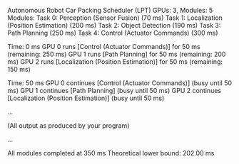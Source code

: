 Autonomous Robot Car Packing Scheduler (LPT)
GPUs: 3, Modules: 5
Modules:
  Task 0: Perception (Sensor Fusion) (70 ms)
  Task 1: Localization (Position Estimation) (200 ms)
  Task 2: Object Detection (190 ms)
  Task 3: Path Planning (250 ms)
  Task 4: Control (Actuator Commands) (300 ms)

Time: 0 ms
  GPU 0 runs [Control (Actuator Commands)] for 50 ms (remaining: 250 ms)
  GPU 1 runs [Path Planning] for 50 ms (remaining: 200 ms)
  GPU 2 runs [Localization (Position Estimation)] for 50 ms (remaining: 150 ms)

Time: 50 ms
  GPU 0 continues [Control (Actuator Commands)] (busy until 50 ms)
  GPU 1 continues [Path Planning] (busy until 50 ms)
  GPU 2 continues [Localization (Position Estimation)] (busy until 50 ms)

...

(All output as produced by your program)

...

All modules completed at 350 ms
Theoretical lower bound: 202.00 ms